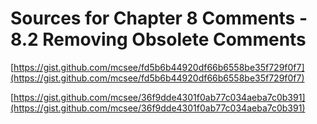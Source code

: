 # Sources for Chapter 8 Comments - 8.2 Removing Obsolete Comments


[https://gist.github.com/mcsee/fd5b6b44920df66b6558be35f729f0f7](https://gist.github.com/mcsee/fd5b6b44920df66b6558be35f729f0f7)

[https://gist.github.com/mcsee/36f9dde4301f0ab77c034aeba7c0b391](https://gist.github.com/mcsee/36f9dde4301f0ab77c034aeba7c0b391)